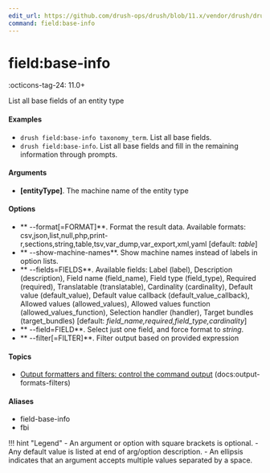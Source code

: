 ```yaml
---
edit_url: https://github.com/drush-ops/drush/blob/11.x/vendor/drush/drush/src/Drupal/Commands/field/FieldBaseInfoCommands.php
command: field:base-info
---
```

# field:base-info

:octicons-tag-24: 11.0+

List all base fields of an entity type

#### Examples

- <code>drush field:base-info taxonomy_term</code>. List all base fields.
- <code>drush field:base-info</code>. List all base fields and fill in the remaining information through prompts.

#### Arguments

- **[entityType]**. The machine name of the entity type

#### Options

- ** --format[=FORMAT]**. Format the result data. Available formats: csv,json,list,null,php,print-r,sections,string,table,tsv,var_dump,var_export,xml,yaml [default: *table*]
- ** --show-machine-names**. Show machine names instead of labels in option lists.
- ** --fields=FIELDS**. Available fields: Label (label), Description (description), Field name (field_name), Field type (field_type), Required (required), Translatable (translatable), Cardinality (cardinality), Default value (default_value), Default value callback (default_value_callback), Allowed values (allowed_values), Allowed values function (allowed_values_function), Selection handler (handler), Target bundles (target_bundles) [default: *field_name,required,field_type,cardinality*]
- ** --field=FIELD**. Select just one field, and force format to *string*.
- ** --filter[=FILTER]**. Filter output based on provided expression

#### Topics

- [Output formatters and filters: control the command output](../../vendor/drush/drush/docs/output-formats-filters.md) (docs:output-formats-filters)

#### Aliases

- field-base-info
- fbi

!!! hint "Legend"
    - An argument or option with square brackets is optional.
    - Any default value is listed at end of arg/option description.
    - An ellipsis indicates that an argument accepts multiple values separated by a space.